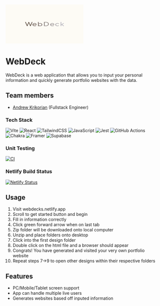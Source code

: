 <img src="https://github.com/andykr1k/WebDeck/blob/master/src/assets/logo.png" width="256" height="128">

# WebDeck

WebDeck is a web application that allows you to input your personal information and quickly generate portfolio websites with the data.

## Team members
- [Andrew Krikorian](https://github.com/andykr1k) (Fullstack Engineer)

### Tech Stack
![Vite](https://img.shields.io/badge/vite-%23646CFF.svg?style=for-the-badge&logo=vite&logoColor=white)
![React](https://img.shields.io/badge/react-%2320232a.svg?style=for-the-badge&logo=react&logoColor=%2361DAFB)
![TailwindCSS](https://img.shields.io/badge/tailwindcss-%2338B2AC.svg?style=for-the-badge&logo=tailwind-css&logoColor=white)
![JavaScript](https://img.shields.io/badge/javascript-%23323330.svg?style=for-the-badge&logo=javascript&logoColor=%23F7DF1E)
![Jest](https://img.shields.io/badge/-jest-%23C21325?style=for-the-badge&logo=jest&logoColor=white)
![GitHub Actions](https://img.shields.io/badge/github%20actions-%232671E5.svg?style=for-the-badge&logo=githubactions&logoColor=white)
![Chakra](https://img.shields.io/badge/chakra-%234ED1C5.svg?style=for-the-badge&logo=chakraui&logoColor=white)
![Framer](https://img.shields.io/badge/Framer-black?style=for-the-badge&logo=framer&logoColor=blue)
![Supabase](https://img.shields.io/badge/Supabase-3ECF8E?style=for-the-badge&logo=supabase&logoColor=white)

### Unit Testing
[![CI](https://github.com/andykr1k/WebDeck/actions/workflows/main.yml/badge.svg)](https://github.com/andykr1k/WebDeck/actions/workflows/main.yml)

### Netlify Build Status
[![Netlify Status](https://api.netlify.com/api/v1/badges/264af23f-f783-4f72-ac85-51382c37a0f1/deploy-status)](https://app.netlify.com/sites/webdecks/deploys)


## Usage
1) Visit webdecks.netlify.app
2) Scroll to get started button and begin
3) Fill in information correctly
4) Click green forward arrow when on last tab
5) Zip folder will be downloaded onto local computer
6) Unzip and place folders onto desktop
7) Click into the first design folder
8) Double click on the html file and a browser should appear
9) Congrats! You have generated and visited your very own portfolio website
10) Repeat steps 7->9 to open other designs within their respective folders

## Features
- PC/Mobile/Tablet screen support
- App can handle multiple live users
- Generates websites based off inputed information